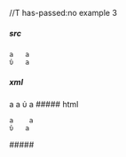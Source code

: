 //T has-passed:no
example 3
##### src
    a	a
    ὐ	a
##### xml
<?xml version="1.0" encoding="UTF-8"?>
<!DOCTYPE document SYSTEM "CommonMark.dtd">
<document xmlns="http://commonmark.org/xml/1.0">
  <code_block>a	a
ὐ	a
</code_block>
</document>
##### html
<pre><code>a	a
ὐ	a
</code></pre>
#####
